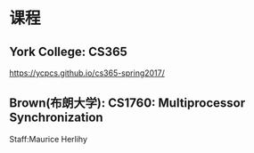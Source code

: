 # 课程

## York College: CS365

https://ycpcs.github.io/cs365-spring2017/

## Brown(布朗大学): CS1760: Multiprocessor Synchronization

Staff:Maurice Herlihy
